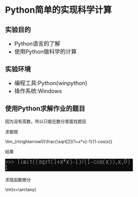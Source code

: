 <h1>Python简单的实现科学计算</h1>

<h2>实验目的</h2>
<ul style="font-size:18px">
    <li>Python语言的了解</li>
    <li>使用Python做科学的计算</li>
</ul>

<h2>实验环境</h2>
<ul style="font-size:18px">
    <li>编程工具:Python(winpython)</li>
    <li>操作系统:Windows</li>
</ul>

<h2>使用Python求解作业的题目</h2>
<p>因为没有高数，所以只能在数分里面找题目</p>
<p>求极限</p>
\lim_{n\rightarrow0}\frac{\sqrt[2]{1+x*x}-1}{1-cos(x)}

<p>结果</p>
<img src="images/limit.jpg">
<p>求隐函数微分</p>


\int(x+\arctany)